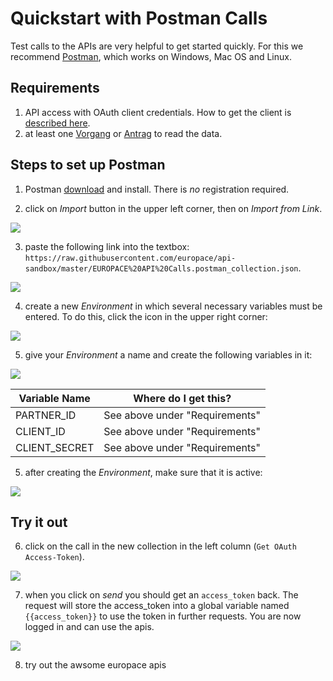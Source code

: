 # Quickstart with Postman Calls

Test calls to the APIs are very helpful to get started quickly. For this we recommend [Postman](https://www.getpostman.com/), which works on Windows, Mac OS and Linux.

## Requirements

1. API access with OAuth client credentials. How to get the client is [described here](https://docs.api.europace.de/baufinanzierung/authentifizierung/#wie-bekomme-ich-einen-client-registriert).
2. at least one [Vorgang](https://docs.api.europace.de/common/glossary) or [Antrag](https://docs.api.europace.de/common/glossary) to read the data.

## Steps to set up Postman
1. Postman [download](https://www.getpostman.com/) and install. There is *no* registration required.

2. click on _Import_ button in the upper left corner, then on _Import from Link_.

![](https://raw.githubusercontent.com/europace/api-schnellstart/master/screen01.png)

3. paste the following link into the textbox: `https://raw.githubusercontent.com/europace/api-sandbox/master/EUROPACE%20API%20Calls.postman_collection.json`.

![](https://raw.githubusercontent.com/europace/api-schnellstart/master/screen02.png)

4. create a new _Environment_ in which several necessary variables must be entered. To do this, click the icon in the upper right corner:

![](https://raw.githubusercontent.com/europace/api-schnellstart/master/screen03.png)

5. give your _Environment_ a name and create the following variables in it:

![](https://raw.githubusercontent.com/europace/api-schnellstart/master/screen04.png)

| Variable Name | Where do I get this? |
| -------------- | ---------------------- |
| PARTNER_ID | See above under "Requirements" |
| CLIENT_ID | See above under "Requirements" |
| CLIENT_SECRET | See above under "Requirements" |

5. after creating the _Environment_, make sure that it is active:

![](https://raw.githubusercontent.com/europace/api-schnellstart/master/screen05.png)


## Try it out
6. click on the call in the new collection in the left column (`Get OAuth Access-Token`).

![](https://raw.githubusercontent.com/europace/api-schnellstart/master/screen06.png)


7. when you click on _send_ you should get an `access_token` back. The request will store the access_token into a global variable named `{{access_token}}` to use the token in further requests. You are now logged in and can use the apis.

![](https://raw.githubusercontent.com/europace/api-schnellstart/master/screen07.png)

8. try out the awsome europace apis